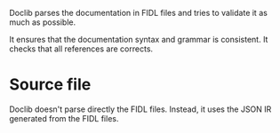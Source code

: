 Doclib parses the documentation in FIDL files and tries to validate it as much as possible.

It ensures that the documentation syntax and grammar is consistent. It checks that all references
are corrects.

# Source file

Doclib doesn't parse directly the FIDL files. Instead, it uses the JSON IR generated from the FIDL
files.
